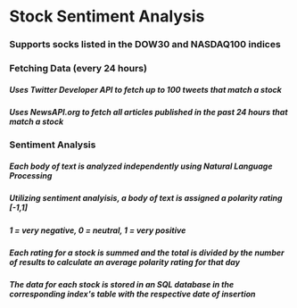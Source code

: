 # Stock Sentiment Analysis
### Supports socks listed in the DOW30 and NASDAQ100 indices

### Fetching Data (every 24 hours)
##### Uses Twitter Developer API to fetch up to 100 tweets that match a stock
##### Uses NewsAPI.org to fetch all articles published in the past 24 hours that match a stock


### Sentiment Analysis
##### Each body of text is analyzed independently using Natural Language Processing
##### Utilizing sentiment analyisis, a body of text is assigned a polarity rating [-1,1]
##### 1 = very negative, 0 = neutral, 1 = very positive
##### Each rating for a stock is summed and the total is divided by the number of results to calculate an average polarity rating for that day
##### The data for each stock is stored in an SQL database in the corresponding index's table with the respective date of insertion
